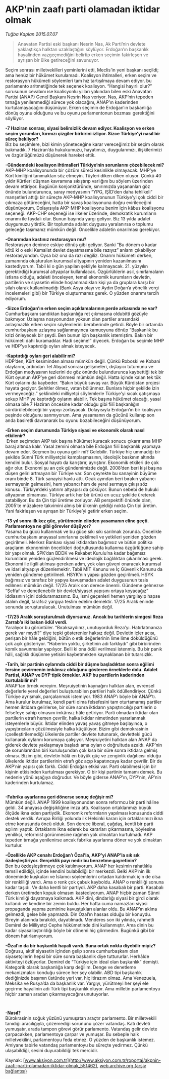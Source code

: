 # AKP'nin zaafı parti olamadan iktidar olmak

*Tuğba Kaplan 2015.07.07*

<div class="pNewsDetailMainContent" itemprop="articleBody">
 <blockquote>
  <p>
   Anavatan Partisi eski başkanı Nesrin Nas, Ak Parti’nin devlete yaklaştıkça halktan uzaklaştığını söylüyor. Erdoğan’ın başkanlık hayalinden vazgeçmediğini belirtip erken seçimin fakirleşen ve ayrışan bir ülke getireceğini savunuyor.
  </p>
 </blockquote>
 <p>
  Seçim sonrası milletvekilleri yeminlerini etti, Meclis’in yeni başkanı seçildi; ama henüz bir hükümet kurulamadı. Koalisyon ihtimalleri, erken seçim ve restorasyon hükümeti söylemleri tam hız tartışılmaya devam ediyor. bu parlamento aritmetiğinde tek seçenek koalisyon. “Hangisi hayırlı olur?” sorusunun cevabını ise koalisyonlu yılları yakından bilen eski Anavatan Partisi (ANAP) Genel Başkanı Nesrin Nas veriyor. Nas, AKP’nin tepeden tırnağa yenilenmediği sürece yok olacağını, ANAP’ın kaderinden kurtulamayacağını düşünüyor. Erken seçimin de Erdoğan’ın başkanlığa dönüş oyunu olduğunu ve bu oyunu parlamentonun bozması gerektiğini söylüyor.
 </p>
 <p>
  <strong>
   -7 Haziran sonrası, siyasi belirsizlik devam ediyor. Koalisyon ve erken seçim yorumları, kırmızı çizgiler birbirini izliyor. Sizce Türkiye’yi nasıl bir süreç bekliyor?
  </strong>
  <br>
   Biz bu seçimlere, bizi kimin yöneteceğine karar vereceğimiz bir seçim olarak bakmadık. 7 Haziran’da hukukumuzu, hayatımızı, duygularımızı, ilişkilerimizi ve özgürlüğümüzü düşünerek hareket ettik.
  </br>
 </p>
 <p>
  <strong>
   -Gündemdeki koalisyon ihtimalleri Türkiye’nin sorunlarını çözebilecek mi?
  </strong>
  <br>
   AKP-MHP koalisyonunda bir çözüm süreci kesinlikle olmayacak. MHP’ye Kürt kimliğini tanımaktan söz etmeyin. Tüyleri diken diken oluyor. Çünkü 40 yıldır Kürtleri düşman kavramına sıkıştırıp varlığını bu söylem üzerinden devam ettiriyor. Bugünün konjonktüründe, sınırımızda yaşananları göz önünde bulundurunca, saray medyasının “YPG, IŞİD’den daha tehlikeli” manşetleri attığı bir süreçte AKP-MHP koalisyonunun Türkiye’yi çok ciddi bir çıkmaza götüreceğini, hatta bir savaş koalisyonuna doğru evirileceğini düşünüyorum. Dolayısıyla AKP-MHP koalisyonu benim için kâbus koalisyonu seçeneği. AKP-CHP seçeneği ise ilkeler üzerinde, demokratik kurumların onarımı ile faydalı olur. Bunun başında yargı geliyor. Biz 13 yılda adalet duygumuzu yitirdik. Bir toplumda adalet duygusu yaralanırsa o toplumu geleceğe taşımanız mümkün değil. Öncelikle adaletin onarılması gerekiyor.
  </br>
 </p>
 <p>
  <strong>
   -Onarımdan kastınız restorasyon mu?
  </strong>
  <br>
   Restorasyon denince eskiye dönüş gibi geliyor. Sanki “Bu dönem o kadar kötü ki o eski Kemalist devlet dayatmasına bile razıyız” anlamı çıkabiliyor restorasyondan. Oysa biz ona da razı değiliz. Onarım hükümeti derken, zamanında oluşturulan kurumsal altyapının yeniden kazanılmasını kastediyorum. Tabii ki o gün yapılan şekliyle kalmayacak. 21. yüzyılın gerektirdiği kurumsal altyapılar kullanılacak. Özgürlüklerin asıl, sınırlamaların istisna olduğu, adaleti önceleyen, temel ekonomik kurumların devletin, partilerin ve siyasetin elinde hoşlanmadıkları kişi ya da gruplara karşı bir silah olarak kullanılmadığı (Bank Asya olayı ve Aydın Doğan’a yönelik vergi incelemeleri gibi) bir Türkiye oluşturmamız gerek. O yüzden onarımı tercih ediyorum.
  </br>
 </p>
 <p>
  <strong>
   -Sizce Erdoğan’ın erken seçim açıklamalarının perde arkasında ne var?
  </strong>
  <br>
   Cumhurbaşkanı sandıktan başkanlığa ret çıkmasına oldubitti gözüyle bakmıyor. Uzlaşma nosyonundan yoksun olan partiler arasındaki anlaşmazlık erken seçim söylemlerini beraberinde getirdi. Böyle bir ortamda cumhurbaşkanı uzlaşma sağlanmayınca kamuoyuna dönüp “Başkanlık bu krizi önleyecek bir şeydi. Ben bunun için başkanlık istemiştim. Bakın bir hükümeti dahi kuramadılar. Hadi seçime!” diyecek. Erdoğan bu seçimle MHP ve HDP’ye kaptırdığı oyları almak isteyecek.
  </br>
 </p>
 <p>
  <strong>
   -Kaptırdığı oyları geri alabilir mi?
  </strong>
  <br/>
  HDP’den, Kürt kesiminden alması mümkün değil. Çünkü Roboski ve Kobani olaylarını, ardından Tel Abyad sonrası gelişmeleri, dışlayıcı tutumunu ve Erdoğan medyasının tezlerini de göz önünde bulundurunca kaybettiği tek bir Kürt oyunun AKP’ye geri dönmesi mümkün değil. Hatta içinde kalan tek tük Kürt oylarını da kaybeder. “Bakın büyük savaş var. Büyük Kürdistan projesi hayata geçiyor. Şehitler ölmez, vatan bölünmez. Bunlara hiçbir şekilde izin vermeyeceğiz.” şeklindeki milliyetçi söylemlerle Türkiye’yi sıcak çatışmaya sokup MHP’ye kaptırdığı oylarını alabilir. Tek başına hükümet olacağı, yasal olmasa bile 7 Haziran öncesine kadar olduğu gibi fiilî başkanlığın sürdürülebileceği bir yapıyı zorlayacak. Dolayısıyla Erdoğan’ın bir koalisyon peşinde olduğunu sanmıyorum. Ama yasamanın da gücünü kullanıp son anda basiretli davranarak bu oyunu bozabileceğini düşünüyorum.
 </p>
 <p>
  <strong>
   -Erken seçim durumunda Türkiye siyasi ve ekonomik olarak nasıl etkilenir?
  </strong>
  <br/>
  <img alt="" src="http://web.archive.org/web/20150728224126im_/http://medya.aksiyon.com.tr//aksiyon/2015/07/07/569780.jpg "/>
  Erken seçimden AKP tek başına hükümet kuracak sonucu çıkarır ama MHP baraj altında kalır. Yasal zemini olmasa bile Erdoğan fiilî başkanlık yapmaya devam eder. Seçmen bu oyuna gelir mi? Gelebilir. Türkiye hiç ummadığı bir şekilde Sünni Türk milliyetçisi kamplaşmasının, ideolojik baskının altında kendini bulur. Sosyal hayatı da karıştırır, ayrıştırır. Ekonomik etkileri de çok ağır olur. Ekonomi şu an çok gündemimizde değil. 2008’den beri kişi başına düşen geliri artmayan bir Türkiye var. Son çeyrekte bu sanayinin büyüme oranı binde 8. Türk sanayisi havlu attı. Ocak ayından beri bırakın yabancı sermayenin gelmesini, hem yabancı hem de yerel sermaye çıkışı söz konusu. Türkiye’deki yatırım altyapısı da çöküyor. Bunun sebebi de hukuki altyapının olmaması. Türkiye artık her bir ürünü en ucuz şekilde üreterek satabiliyor. Bu da Çin tipi üretime zorluyor. AB perspektifi önünde olan, 2005’te müzakere takvimini almış bir ülkenin geldiği nokta Çin tipi üretim. Yani fakirleşen ve ayrışan bir Türkiye’yi getirir erken seçim.
 </p>
 <p>
  <strong>
   -13 yıl sonra ilk kez güç, yürütmenin elinden yasamanın eline geçti. Parlamentoya ne gibi görevler düşüyor?
  </strong>
  <br/>
  Yasama bu gücü kullanmak ve bu güce sıkı sıkı sarılmak zorunda. Öncelikle cumhurbaşkanı anayasal sınırlarına çekilmeli ve yetkileri yeniden gözden geçirilmeli. Merkez Bankası siyasi iktidardan bağımsız ve bütün politika araçlarını ekonominin öncelikleri doğrultusunda kullanma özgürlüğüne sahip bir yapı olmalı. SPK’dan BDDK ve Rekabet Kurulu’na kadar bağımsız kurumların yeniden güçlendirilmesi ve ideolojik bağlılıktan çıkarılması gerek. Ekonomi ile ilgili atılması gereken adım, yok olan güveni onaracak kurumsal ve idari altyapıyı düzenlemektir. Tabii MİT Kanunu ve İç Güvenlik Kanunu da yeniden gündeme getirilmeli. HSYK’nın yapısı gözden geçirilmeli. HSYK bağımsız ve tarafsız bir yapıya kavuşmadan adalet duygusunun tesis edilmesi mümkün değil. 17/25 Aralık son derece önemli. Gündeme gelmezse “Şeffaf ve denetlenebilir bir devlet/siyaset yapısını ortaya koyacağız” iddiasının içini dolduramazsınız. Bu, ismi geçenleri hemen yargılayıp hapse atalım değil, tarafsız yargıya teslim edelim demektir. 17/25 Aralık eninde sonunda soruşturulacak. Unutulması mümkün değil.
 </p>
 <p>
  <strong>
   -17/25 Aralık soruşturulmalı diyorsunuz. Ancak bu tarihlerin simgesi Reza Zarrab’a iki bakan ödül verdi.
  </strong>
  <br/>
  Yaralıyor bu görüntüler. “Bıraksaydınız, unutuyorduk Reza’yı. Hatırlatmanıza gerek var mıydı?” diye tepki gösterenler haksız değil. Devletin içler acısı, perişan bir hâle geldiğini, bütün o etik değerlerinin lime lime döküldüğünü çok açık gösteriyor. “Haberim yoktu, şirketinin adı farklıydı” gibi birbirinden komik savunmalar yapılıyor. Belli ki ona ödül verilmesi istenmiş. Bu bir panik hâli, sağlıklı düşünme yetisini kaybetmekten kaynaklanan bir tutarsızlık.
 </p>
 <p>
  <strong>
   -Tarih, bir partinin oylarında ciddi bir düşme başladıktan sonra eğilimi tersine çevirmenin imkânsız olduğunu gösteren örneklerle dolu. Adalet Partisi, ANAP ve DYP tipik örnekler. AKP bu partilerin kaderinden kurtulabilir mi?
  </strong>
  <br/>
  ANAP’tan örnek vereyim. Meşruiyetinin kaynağını halktan alan, evrensel değerlerle yerel değerleri buluşturabilen partileri halk ödüllendiriyor. Çünkü Türkiye ayrışmak, parçalanmak istemiyor. 1983 ANAP’ı böyle bir ANAP’tı. Ama kurulur kurulmaz, kendi parti olma felsefesini tam oturtamamış partiler hemen iktidara gelirlerse, bir süre sonra iktidarın yapıştırıcılığı partilerin o felsefeye sahip olmasını imkânsız hâle getiriyor. Parti olmadan iktidar olan partilerin etrafı hemen çevrilir, halka iktidar nimetinden yararlanmak isteyenlerle büyür. İktidar elinden yavaş yavaş gitmeye başlayınca, o yapıştırıcıların çözülmesiyle halka küçülüyor. Bizim gibi demokrasinin içselleştirilemediği ülkelerde partiler devlete tutunarak, devletteki gücü kullanarak oylarını korumaya çalışıyor. Meşruiyetini halktan alan ANAP da giderek devlete yaklaşmaya başladı ama oyları o doğrultuda azaldı. AKP’nin de sorunlarından biri kuruluşundan çok kısa bir süre sonra iktidara gelmiş olması. Bizim gibi, devletin hâlâ en büyük güç ve zenginlik dağıtıcısı olduğu ülkelerde iktidar partilerinin etrafı göz açıp kapatıncaya kadar çevrilir. Bir de AKP’nin yapısı çok farklı. Ciddi Erdoğan etkisi var. Parti olabilmesi için bir kişinin etkisinden kurtulması gerekiyor. O bir kişi partinin tamamı demek. Bu nedenle yönü aşağıya doğrudur. Ve böyle giderse ANAP’ın, DYP’nin, AP’nin kaderinden kurtulamaz.
 </p>
 <p>
  <img alt="" src="http://web.archive.org/web/20150728224126im_/http://medya.aksiyon.com.tr//aksiyon/2015/07/07/569779.jpg "/>
 </p>
 <p>
  <strong>
   -Fabrika ayarlarına geri dönerse sonuç değişir mi?
  </strong>
  <br/>
  Mümkün değil. ANAP 1999 koalisyonundan sonra reformcu bir parti hâline geldi. 34 anayasa değişikliğine imza attı. Koalisyon ortaklarımızı büyük ölçüde ikna eden partiydik. Ekonomik reformların yapılması konusunda ciddi destek verdik. Avrupa Birliği yolunda ilk Helsinki kararı için ortaklarımızı ikna etme konusunda öncü olduk. Son derece liberal, çağdaş, kentli bir parti açılımı yaptık. Ortaklarını ikna ederek bu kararları çıkarmasına, böylesine yenilikçi, reformist görünmesine rağmen yok olmaktan kurtulmadı. AKP tepeden tırnağa yenilenirse ancak fabrika ayarlarına döner ve yok olmaktan kurtulur.
 </p>
 <p>
  <strong>
   -Özellikle AKP cenahı Erdoğan’ı Özal’la, AKP’yi ANAP’la sık sık özdeşleştiriyor. Gerçeklik payı nedir bu benzetme gayretinin?
  </strong>
  <br/>
  Ben bu özdeşleştirmeye çok katılmıyorum. ANAP her kesimin rahatlıkla temsil edildiği, içinde kendini bulabildiği bir merkezdi. Belki AKP’nin ilk döneminde kuşkuları ve İslamcı söylemlerini ortadan kaldırmak için de olsa bir renkliliği vardı. Ama o renk çok çabuk kayboldu. ANAP o renkliliği sonuna kadar taşıdı. Ve daha kentli bir partiydi. AKP daha kasabalı bir parti. Kasabalı derken üretimden kopuk olmasını kastediyorum. ANAP hiçbir zaman Sünni Türk kimliği dayatmaya kalkmadı. AKP dini, dindarlığı siyasi bir girdi olarak kullandı ve kendine bir zemin buldu. Her hafta cuma namazları siyasi propaganda yapma zeminine kavuştukları alanlar oldu. Bu ANAP’ın aklına gelmezdi, gelse bile yapmazdı. Din Özal’ın hassas olduğu bir konuydu. Bireyin alanında bırakıldı, dayatılmadı. Menderes son iki yılında, rahmetli Demirel de Milliyetçi Cephe hükümetinde dini kullanmıştır. Ama dinin bu kadar siyasallaştırıldığı böyle bir dönemi hiç görmedim. Bugünkü gibi bir dönem hatırlamıyorum.
 </p>
 <p>
  <strong>
   -Özal’ın da bir başkanlık hayali vardı. Buna ortak nokta diyebilir miyiz?
  </strong>
  <br/>
  Doğrusu, aktif siyasetin içinden gelip sonra cumhurbaşkanı olan siyasetçilerin hepsi bir süre sonra başkanlık diye tuttururlar. Herhâlde aktiviteyi özlüyorlar. Demirel de “Türkiye için ideal olan başkanlık” demişti. Kategorik olarak başkanlığa karşı değilim. Denge ve denetleme mekanizmaları konduğu sürece her şey olabilir. ABD tipi başkanlık dediğinizde başımın üstünde yeri var, hiç itirazım olmaz. Ama Venezuela, Meksika ve Rusya’da da başkanlık var. Yargıyı, yürütmeyi her şeyi ele geçirme hayalinin adı Türk tipi başkanlık oluyor. Ama milletin parlamentoyu hiçbir zaman aradan çıkarmayacağını unutuyorlar.
 </p>
 <p>
  <img alt="" src="http://web.archive.org/web/20150728224126im_/http://medya.aksiyon.com.tr//aksiyon/2015/07/07/569783.jpg "/>
 </p>
 <p>
  <img alt="" src="http://web.archive.org/web/20150728224126im_/http://medya.aksiyon.com.tr//aksiyon/2015/07/07/569784.jpg "/>
 </p>
 <p>
  <strong>
   -Nasıl?
  </strong>
  <br/>
  Bürokrasinin soğuk yüzünü yumuşatan araçtır parlamento. Bir milletvekili tanıdığı aracılığıyla, çözemediği sorununu çözer vatandaş. Katı devleti yumuşatır, arada tampon görevi görür parlamento. Vatandaş gelir devlete çarpacakken, parlamentoya çarpar ve yumuşar. Bu sebeple halk milletvekilini, parlamentoyu feda etmez. O yüzden de başkanlık istemez. Amiyane tabirle vatandaş parlamentoyu bu süreçte yedirmez. Çünkü ulaşabildiği, sesini duyurabildiği tek mercidir.
 </p>
</div>


Kaynak: [www.aksiyon.com.tr](http://www.aksiyon.com.tr/roportaj/akpnin-zaafi-parti-olamadan-iktidar-olmak_551462), [web.archive.org (arşiv bağlantısı)](http://web.archive.org/web/20150728224126/http://www.aksiyon.com.tr/roportaj/akpnin-zaafi-parti-olamadan-iktidar-olmak_551462)
